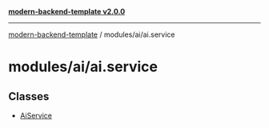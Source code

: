 [**modern-backend-template v2.0.0**](../../../README.md)

***

[modern-backend-template](../../../modules.md) / modules/ai/ai.service

# modules/ai/ai.service

## Classes

- [AiService](classes/AiService.md)
